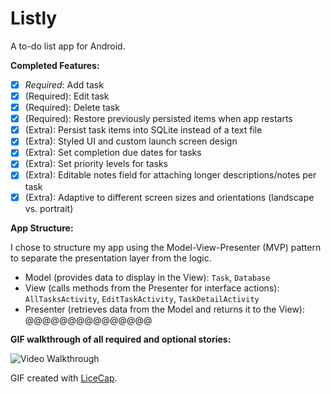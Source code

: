 # Listly

A to-do list app for Android.

**Completed Features:**

 * [x] *Required*: Add task
 * [x] (Required): Edit task
 * [x] (Required): Delete task
 * [x] (Required): Restore previously persisted items when app restarts 
 * [x] (Extra): Persist task items into SQLite instead of a text file 
 * [x] (Extra): Styled UI and custom launch screen design
 * [x] (Extra): Set completion due dates for tasks
 * [x] (Extra): Set priority levels for tasks
 * [x] (Extra): Editable notes field for attaching longer descriptions/notes per task
 * [x] (Extra): Adaptive to different screen sizes and orientations (landscape vs. portrait)

**App Structure:**

I chose to structure my app using the Model-View-Presenter (MVP) pattern to separate the presentation layer from the logic.

 * Model (provides data to display in the View): `Task`, `Database` 
 * View (calls methods from the Presenter for interface actions): `AllTasksActivity`, `EditTaskActivity`, `TaskDetailActivity`
 * Presenter (retrieves data from the Model and returns it to the View): @@@@@@@@@@@@@@@

**GIF walkthrough of all required and optional stories:**

![Video Walkthrough](@@@@@@@@@@@.gif)

GIF created with [LiceCap](http://www.cockos.com/licecap/).
